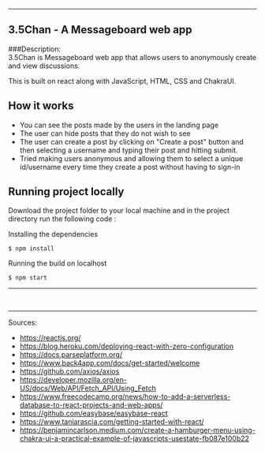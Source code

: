 -----------


## 3.5Chan - A Messageboard web app

###Description: <br>
3.5Chan is Messageboard web app that allows users to anonymously create and view discussions.

This is built on react along with JavaScript, HTML, CSS and ChakraUI. 

## How it works
* You can see the posts made by the users in the landing page
* The user can hide posts that they do not wish to see
* The user can create a post by clicking on "Create a post" button and then selecting a username and typing their post and hitting submit.
* Tried making users anonymous and allowing them to select a unique id/username every time they create a post without having to sign-in

## Running project locally

Download the project folder to your local machine and in the project directory run the following code :

Installing the dependencies 
```
$ npm install
```

Running the build on localhost
```
$ npm start
```
---------------



<br>



------------

Sources:

- https://reactjs.org/
- https://blog.heroku.com/deploying-react-with-zero-configuration
- https://docs.parseplatform.org/
- https://www.back4app.com/docs/get-started/welcome
- https://github.com/axios/axios
- https://developer.mozilla.org/en-US/docs/Web/API/Fetch_API/Using_Fetch
- https://www.freecodecamp.org/news/how-to-add-a-serverless-database-to-react-projects-and-web-apps/
- https://github.com/easybase/easybase-react
- https://www.taniarascia.com/getting-started-with-react/
- https://benjamincarlson.medium.com/create-a-hamburger-menu-using-chakra-ui-a-practical-example-of-javascripts-usestate-fb087e100b22
